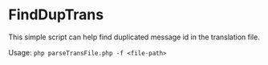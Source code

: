 # FindDupTrans

This simple script can help find duplicated message id in the translation file.

Usage:
```php parseTransFile.php -f <file-path>```
